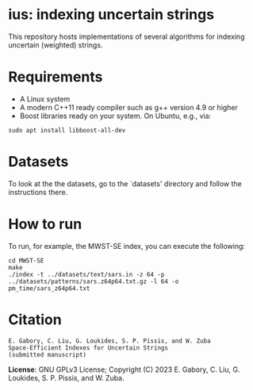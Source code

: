 ius: indexing uncertain strings
===============================

This repository hosts implementations of several algorithms for indexing uncertain (weighted) strings.

Requirements
===
* A Linux system
* A modern C++11 ready compiler such as g++ version 4.9 or higher
* Boost libraries ready on your system. On Ubuntu, e.g., via:

```
sudo apt install libboost-all-dev
```

Datasets
===

To look at the the datasets, go to the `datasets' directory and follow the instructions there.


How to run
===

To run, for example, the MWST-SE index, you can execute the following:

```
cd MWST-SE
make
./index -t ../datasets/text/sars.in -z 64 -p ../datasets/patterns/sars.z64p64.txt.gz -l 64 -o pm_time/sars_z64p64.txt
```

Citation
===
```
E. Gabory, C. Liu, G. Loukides, S. P. Pissis, and W. Zuba
Space-Efficient Indexes for Uncertain Strings
(submitted manuscript)
```

<b>License</b>: GNU GPLv3 License; Copyright (C) 2023 E. Gabory, C. Liu, G. Loukides, S. P. Pissis, and W. Zuba.
